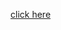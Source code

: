 <a href = "https://practice.geeksforgeeks.org/problems/largest-number-formed-from-an-array1117/1">click here </a>
